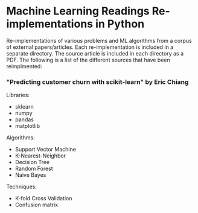 # Machine Learning Readings Re-implementations in Python
Re-implementations of various problems and ML algorithms from a corpus of external papers/articles. Each re-implementation is included in a separate directory. The source article is included in each directory as a PDF. The following is a list of the different sources that have been reimplmented:

### "Predicting customer churn with scikit-learn" by Eric Chiang

Libraries:
  - sklearn
  - numpy
  - pandas
  - matplotlib
  
Algorithms:
  - Support Vector Machine
  - K-Nearest-Neighbor
  - Decision Tree
  - Random Forest
  - Naive Bayes
  
Techniques:
  - K-fold Cross Validation
  - Confusion matrix
  
